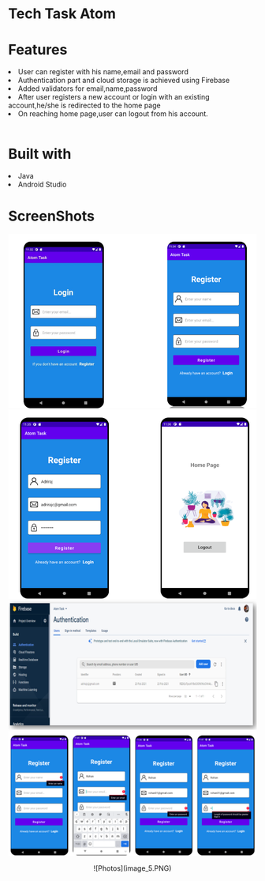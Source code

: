 # Tech Task Atom

# Features
<li>User can register with his name,email and password</li>
<li>Authentication part and cloud storage is achieved using Firebase</li>
<li>Added validators for email,name,password</li>
<li>After user registers a new account or login with an existing account,he/she is redirected to the home page</li>
<li>On reaching home page,user can logout from his account.</li><br>

# Built with
<li>Java</li>
<li>Android Studio</li>


# ScreenShots
![Photos](image_1.PNG)
![Photos](image_2.PNG)
![Photos](image_3.PNG)
![Photos](image_4.PNG)
<p align="center">
![Photos](image_5.PNG)
</p>




